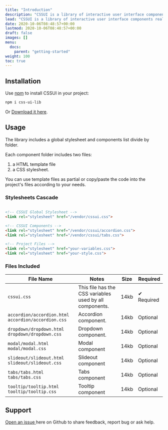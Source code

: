 ```yaml
---
title: "Introduction"
description: "CSSUI is a library of interactive user interface components realized in pure HTML and CSS"
lead: "CSSUI is a library of interactive user interface components realized in pure HTML and CSS"
date: 2020-10-06T08:48:57+00:00
lastmod: 2020-10-06T08:48:57+00:00
draft: false
images: []
menu:
  docs:
    parent: "getting-started"
weight: 100
toc: true
---
```


## Installation

Use [npm](https://www.npmjs.com/package/css-ui-lib) to install CSSUI in your project:

```bash
npm i css-ui-lib
```

Or <a href="">Download it here</a>.

## Usage

The library includes a global stylesheet and components list divide by folder.

Each component folder includes two files:

1. a HTML template file
2. a CSS stylesheet.

You can use template files as partial or copy/paste the code into the project's files according to your needs.

### Stylesheets Cascade

```html

<!-- CSSUI Global Stylesheet -->
<link rel="stylesheet" href="/vendor/cssui.css">

<!-- CSSUI Components -->
<link rel="stylesheet" href="/vendor/cssui/accordion.css">
<link rel="stylesheet" href="/vendor/cssui/tabs.css">

<!-- Project Files -->
<link rel="stylesheet" href="your-variables.css">
<link rel="stylesheet" href="your-style.css">
```
### Files Included
<table> 
	<thead> 
		<tr> 
			<th>File Name</th> 
			<th>Notes</th> 
			<th class="text-center no-wrap">Size</th>
			<th class="text-center no-wrap">Required</th> 
		</tr> 
	</thead> 
	<tbody> 
    <tr> 
    	<td class="fs-6"><code><span>cssui.css</span></code></td> 
    	<td class="fs-6">
    		This file has the CSS variables used by all components.
    	</td>
    	<td class="text-center fs-6">14kb</td> 
    	<td class="text-center fs-6 text-success no-wrap">✔ Required</td>
    </tr>
    <tr> 
    	<td class="fs-6">
        <code><span>accordion/accordion.html</span></code>
        <code><span>accordion/accordion.css</span></code>
      </td> 
    	<td class="fs-6">
    		Accordion component.
    	</td>
    	<td class="text-center fs-6">14kb</td> 
    	<td class="text-center fs-6 no-wrap">Optional</td>
    </tr>
        <tr> 
    	<td>
        <code><span>dropdown/dropdown.html</span></code>
        <code><span>dropdown/dropdown.css</span></code>
      </td> 
    	<td class="fs-6">
    		Dropdown component.
    	</td>
    	<td class="text-center fs-6">14kb</td> 
    	<td class="text-center fs-6 no-wrap">Optional</td>
    </tr>
    <tr> 
    	<td class="fs-6">
        <code><span>modal/modal.html</span></code>
        <code><span>modal/modal.css</span></code>
      </td> 
    	<td class="fs-6">
    		Modal component
    	</td>
    	<td class="text-center fs-6">14kb</td> 
    	<td class="text-center fs-6 no-wrap">Optional</td>
    </tr>
    <tr> 
    	<td class="fs-6">
        <code><span>slideout/slideout.html</span></code>
        <code><span>slideout/slideout.css</span></code>
      </td> 
    	<td class="fs-6">
    		Slideout component
    	</td>
    	<td class="text-center fs-6">14kb</td> 
    	<td class="text-center fs-6 no-wrap">Optional</td>
    </tr>
    <tr> 
    	<td class="fs-6">
        <code><span>tabs/tabs.html</span></code>
        <code><span>tabs/tabs.css</span></code>
      </td> 
    	<td class="fs-6">
    		Tabs component
    	</td>
    	<td class="text-center fs-6">14kb</td> 
    	<td class="text-center fs-6 no-wrap">Optional</td>
    </tr>
    <tr> 
    	<td class="fs-6">
        <code><span>tooltip/tooltip.html</span></code>
        <code><span>tooltip/tooltip.css</span></code>
      </td> 
    	<td class="fs-6">
    		Tooltip component
    	</td>
    	<td class="text-center fs-6">14kb</td> 
    	<td class="text-center fs-6 text-success no-wrap">Optional</td>
    </tr>
  </tbody> 
</table>

## Support

[Open an issue ](https://github.com/zetareticoli/cssui/issues) here on Github to share feedback, report bug or ask help.
